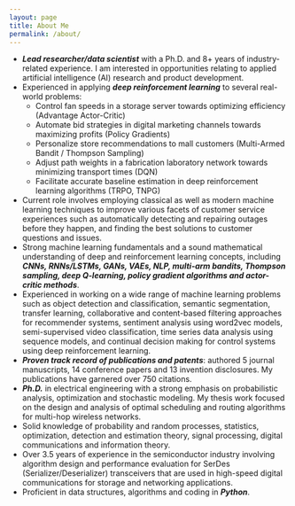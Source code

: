 ```yaml
---
layout: page
title: About Me
permalink: /about/
---
```

- ***Lead researcher/data scientist*** with a Ph.D. and 8+ years of industry-related experience. I am interested in opportunities relating to applied artificial intelligence (AI) research and product development.
- Experienced in applying ***deep reinforcement learning*** to several real-world problems:
  - Control fan speeds in a storage server towards optimizing efficiency (Advantage Actor-Critic)
  - Automate bid strategies in digital marketing channels towards maximizing profits (Policy Gradients) 
  - Personalize store recommendations to mall customers (Multi-Armed Bandit / Thompson Sampling)
  - Adjust path weights in a fabrication laboratory network towards minimizing transport times (DQN)
  - Facilitate accurate baseline estimation in deep reinforcement learning algorithms (TRPO, TNPG)
- Current role involves employing classical as well as modern machine learning techniques to improve various facets of customer service experiences such as automatically detecting and repairing outages before they happen, and finding the best solutions to customer questions and issues.
- Strong machine learning fundamentals and a sound mathematical understanding of deep and reinforcement learning concepts, including ***CNNs, RNNs/LSTMs, GANs, VAEs, NLP, multi-arm bandits, Thompson sampling, deep Q-learning, policy gradient algorithms and actor-critic methods***.
- Experienced in working on a wide range of machine learning problems such as object detection and classification, semantic segmentation, transfer learning, collaborative and content-based filtering approaches for recommender systems, sentiment analysis using word2vec models, semi-supervised video classification, time series data analysis using sequence models, and continual decision making for control systems using deep reinforcement learning.
- ***Proven track record of publications and patents***: authored 5 journal manuscripts, 14 conference papers and 13 invention disclosures. My publications have garnered over 750 citations.
- ***Ph.D.*** in electrical engineering with a strong emphasis on probabilistic analysis, optimization and stochastic modeling. My thesis work focused on the design and analysis of optimal scheduling and routing algorithms for multi-hop wireless networks.
- Solid knowledge of probability and random processes, statistics, optimization, detection and estimation theory, signal processing, digital communications and information theory.
- Over 3.5 years of experience in the semiconductor industry involving algorithm design and performance evaluation for SerDes (Serializer/Deserializer) transceivers that are used in high-speed digital communications for storage and networking applications.
- Proficient in data structures, algorithms and coding in ***Python***.

